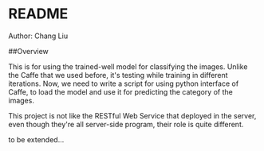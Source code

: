 README
====

Author: Chang Liu

##Overview

This is for using the trained-well model for classifying the images. Unlike the Caffe that we used before, it's testing while training
in different iterations. Now, we need to write a script for using python interface of Caffe, to load the model and use it for predicting
the category of the images.

This project is not like the RESTful Web Service that deployed in the server, even though they're all server-side program, their role is
quite different.

to be extended...
